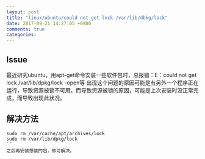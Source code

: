 ```yaml
---
layout: post
title: "linux/ubuntu/could not get lock /var/lib/dbkg/lock"
date: 2017-09-21 14:27:05 +0800
comments: true
categories: 
---
```


## Issue

最近研究ubuntu，用apt-get命令安装一些软件包时，总报错：E：could not get lock /var/lib/dpkg/lock -open等
出现这个问题的原因可能是有另外一个程序正在运行，导致资源被锁不可用。而导致资源被锁的原因，可能是上次安装时没正常完成，而导致出现此状况。

## 解决方法
```shell
sudo rm /var/cache/apt/archives/lock
sudo rm /var/lib/dpkg/lock
``
之后再安装想装的包，即可解决。